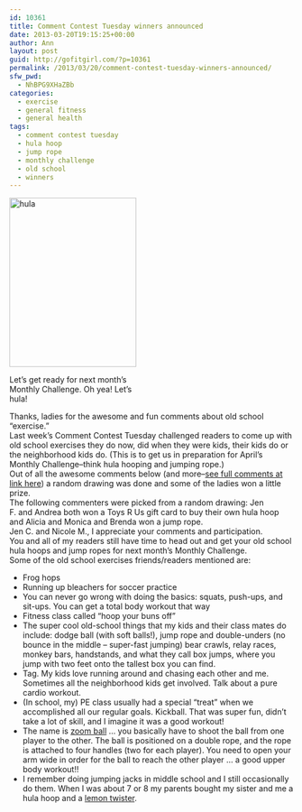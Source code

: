 ```yaml
---
id: 10361
title: Comment Contest Tuesday winners announced
date: 2013-03-20T19:15:25+00:00
author: Ann
layout: post
guid: http://gofitgirl.com/?p=10361
permalink: /2013/03/20/comment-contest-tuesday-winners-announced/
sfw_pwd:
  - NhBPG9XHaZBb
categories:
  - exercise
  - general fitness
  - general health
tags:
  - comment contest tuesday
  - hula hoop
  - jump rope
  - monthly challenge
  - old school
  - winners
---
```

<div id="attachment_10239" style="width: 235px" class="wp-caption alignleft">
  <a href="http://gofitgirl.com/?attachment_id=10239" rel="attachment wp-att-10239"><img class="size-medium wp-image-10239" alt="hula" src="http://gofitgirl.com/wp-content/uploads/2013/02/hula-hoop-e1361585512532-225x300.jpg" width="225" height="300" /></a>
  
  <p class="wp-caption-text">
    Let&#8217;s get ready for next month&#8217;s Monthly Challenge. Oh yea! Let&#8217;s hula!
  </p>
</div>

  
Thanks, ladies for the awesome and fun comments about old school &#8220;exercise.&#8221;  
Last week&#8217;s Comment Contest Tuesday challenged readers to come up with old school exercises they do now, did when they were kids, their kids do or the neighborhood kids do. (This is to get us in preparation for April&#8217;s Monthly Challenge&#8211;think hula hooping and jumping rope.)  
Out of all the awesome comments below (and more&#8211;[see full comments at link here](http://gofitgirl.com/?p=10345)) a random drawing was done and some of the ladies won a little prize.  
The following commenters were picked from a random drawing: Jen F. and Andrea both won a Toys R Us gift card to buy their own hula hoop and Alicia and Monica and Brenda won a jump rope.  
Jen C. and Nicole M., I appreciate your comments and participation.  
You and all of my readers still have time to head out and get your old school hula hoops and jump ropes for next month&#8217;s Monthly Challenge.  
Some of the old school exercises friends/readers mentioned are:

  * Frog hops
  * Running up bleachers for soccer practice
  * You can never go wrong with doing the basics: squats, push-ups, and sit-ups. You can get a total body workout that way
  * Fitness class called “hoop your buns off”
  * The super cool old-school things that my kids and their class mates do include: dodge ball (with soft balls!), jump rope and double-unders (no bounce in the middle – super-fast jumping) bear crawls, relay races, monkey bars, handstands, and what they call box jumps, where you jump with two feet onto the tallest box you can find.
  * Tag. My kids love running around and chasing each other and me. Sometimes all the neighborhood kids get involved. Talk about a pure cardio workout.
  * (In school, my) PE class usually had a special “treat” when we accomplished all our regular goals. Kickball. That was super fun, didn’t take a lot of skill, and I imagine it was a good workout!
  * The name is [zoom ball](http://www.amazon.com/Slider-Family-Austism-Therapy-Teamwork/dp/B008D2U91M/ref=sr_1_2?ie=UTF8&qid=1363703009&sr=8-2&keywords=zoom+ball) &#8230; you basically have to shoot the ball from one player to the other. The ball is positioned on a double rope, and the rope is attached to four handles (two for each player). You need to open your arm wide in order for the ball to reach the other player &#8230; a good upper body workout!!
  * I remember doing jumping jacks in middle school and I still occasionally do them. When I was about 7 or 8 my parents bought my sister and me a hula hoop and a [lemon twister](http://www.amazon.com/American-Educational-Products-AEPYTB083-Lemon/dp/B004K08ENQ/ref=sr_1_1?s=toys-and-games&ie=UTF8&qid=1363703124&sr=1-1&keywords=lemon+twist).